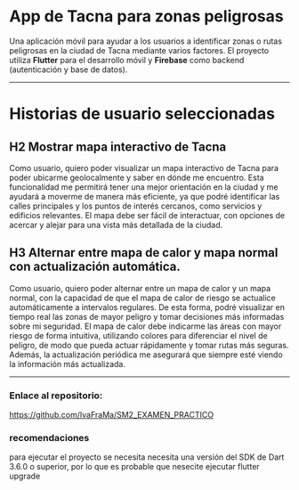 
#  App de Tacna para zonas peligrosas

Una aplicación móvil para ayudar a los usuarios a identificar zonas o rutas peligrosas en la ciudad de Tacna mediante varios factores. 
El proyecto utiliza **Flutter** para el desarrollo móvil y **Firebase** como backend (autenticación y base de datos).

------------------
# Historias de usuario seleccionadas
## H2 Mostrar mapa interactivo de Tacna 
Como usuario, quiero poder visualizar un mapa interactivo de Tacna para poder ubicarme geolocalmente y saber en dónde me encuentro. Esta funcionalidad me permitirá tener una mejor orientación en la ciudad y me ayudará a moverme de manera más eficiente, ya que podré identificar las calles principales y los puntos de interés cercanos, como servicios y edificios relevantes. El mapa debe ser fácil de interactuar, con opciones de acercar y alejar para una vista más detallada de la ciudad.    
## H3 Alternar entre mapa de calor y mapa normal con actualización automática.
Como usuario, quiero poder alternar entre un mapa de calor y un mapa normal, con la capacidad de que el mapa de calor de riesgo se actualice automáticamente a intervalos regulares. De esta forma, podré visualizar en tiempo real las zonas de mayor peligro y tomar decisiones más informadas sobre mi seguridad. El mapa de calor debe indicarme las áreas con mayor riesgo de forma intuitiva, utilizando colores para diferenciar el nivel de peligro, de modo que pueda actuar rápidamente y tomar rutas más seguras. Además, la actualización periódica me asegurará que siempre esté viendo la información más actualizada.

----------
### Enlace al repositorio:
https://github.com/IvaFraMa/SM2_EXAMEN_PRACTICO


### recomendaciones
para ejecutar el proyecto se necesita necesita una versión del SDK de Dart 3.6.0 o superior, por lo que es probable que nesecite ejecutar flutter upgrade
